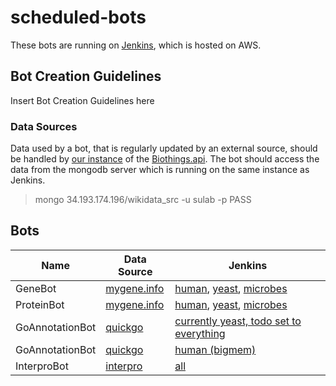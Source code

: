 # scheduled-bots

These bots are running on [Jenkins](http://34.193.174.196:8080/), which is hosted on AWS.



## Bot Creation Guidelines

Insert Bot Creation Guidelines here

### Data Sources
Data used by a bot, that is regularly updated by an external source, should be handled by [our instance](https://github.com/stuppie/wdbiothings) of the [Biothings.api](https://github.com/SuLab/biothings.api). The bot should access the data from the mongodb server which is running on the same instance as Jenkins.

> mongo 34.193.174.196/wikidata_src -u sulab -p PASS


## Bots
Name | Data Source | Jenkins
--- | --- | ---
GeneBot | [mygene.info](https://github.com/stuppie/wdbiothings/tree/master/wdbiothings/contrib/mygene) | [human](http://34.193.174.196:8080/job/GeneBot_Homo_sapiens/), [yeast](http://34.193.174.196:8080/job/GeneBot_yeast/), [microbes](http://34.193.174.196:8080/job/GeneBot_microbes/)
ProteinBot | [mygene.info](https://github.com/stuppie/wdbiothings/tree/master/wdbiothings/contrib/mygene) | [human](http://34.193.174.196:8080/job/ProteinBot_homo_sapiens/), [yeast](http://34.193.174.196:8080/job/ProteinBot_yeast/), [microbes](TODO)
GoAnnotationBot | [quickgo](https://github.com/stuppie/wdbiothings/tree/master/wdbiothings/contrib/quickgo) | [currently yeast, todo set to everything](http://34.193.174.196:8080/job/GOBot/)
GoAnnotationBot | [quickgo](https://github.com/stuppie/wdbiothings/tree/master/wdbiothings/contrib/quickgo) | [human (bigmem)](http://34.193.174.196:8080/job/GOBot_bigmem/)
InterproBot | [interpro](https://github.com/stuppie/wdbiothings/tree/master/wdbiothings/contrib/interpro) | [all](http://34.193.174.196:8080/job/interpro/)
